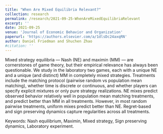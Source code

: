 ```yaml
---
title: "When Are Mixed Equilibria Relevant?"
collection: research
permalink: /research/2021-09-25-WhenAreMixedEquilibriaRelevant
excerpt: ''
date: 2021-09-25
venue: 'Journal of Economic Behavior and Organization'
paperurl: 'https://authors.elsevier.com/a/1dlsDc24axqRN'
author: Daniel Friedman and Shuchen Zhao
#citation: ''
---
```


Mixed strategy equilibria — Nash (NE) and maximin (MM) — are cornerstones of game theory, but their empirical relevance has always been questionable. We study in the laboratory two games, each with a unique NE and a unique (and distinct) MM in completely mixed strategies. Treatments include the matching protocol (pairwise random vs population mean matching), whether time is discrete or continuous, and whether players can specify explicit mixtures or only pure strategy realizations. NE mixes predict observed behavior relatively well in population mean matching treatments, and predict better than MM in all treatments. However, in most random pairwise treatments, uniform mixes predict better than NE. Regret-based and sign preserving dynamics capture regularities across all treatments.

Keywords: Nash equilibrium, Maximin, Mixed strategy, Sign preserving dynamics, Laboratory experiment.
